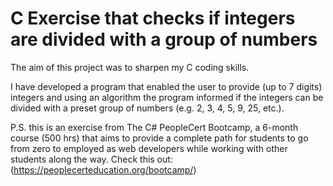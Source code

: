 # C Exercise that checks if integers are divided with a group of numbers
The aim of this project was to sharpen my C coding skills. 

I have developed a program that enabled the user to provide (up to 7 digits) integers and using an algorithm the program informed if the integers can be divided with a preset group of numbers (e.g. 2, 3, 4, 5, 9, 25, etc.).

P.S. this is an exercise from The C# PeopleCert Bootcamp, a 6-month course (500 hrs) that aims to provide a complete path for students to go from zero to employed as web developers while working with other students along the way. Check this out: (https://peoplecerteducation.org/bootcamp/)
